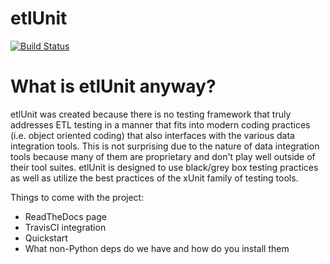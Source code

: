 etlUnit
=======

[![Build Status](https://travis-ci.org/csutherl/etlunit.png?branch=develop)](https://travis-ci.org/csutherl/etlunit)

What is etlUnit anyway?
=======

etlUnit was created because there is no testing framework that truly addresses ETL testing in a manner that fits into
modern coding practices (i.e. object oriented coding) that also interfaces with the various data integration tools.
This is not surprising due to the nature of data integration tools because many of them are proprietary and don't play
 well outside of their tool suites.  etlUnit is designed to use black/grey box testing practices as well as utilize the
 best practices of the xUnit family of testing tools.

Things to come with the project:
* ReadTheDocs page
* TravisCI integration
* Quickstart
* What non-Python deps do we have and how do you install them
